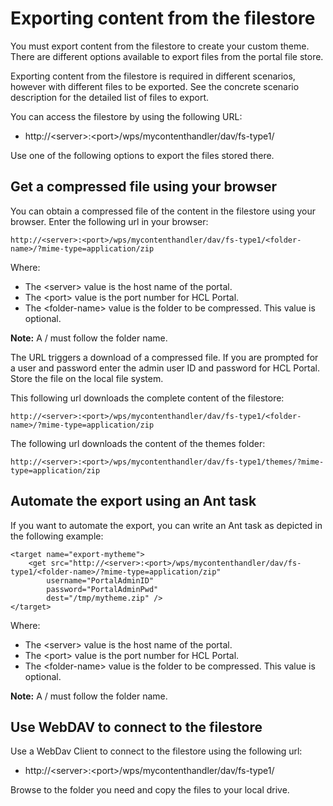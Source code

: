 # Exporting content from the filestore

You must export content from the filestore to create your custom theme. There are different options available to export files from the portal file store.

Exporting content from the filestore is required in different scenarios, however with different files to be exported. See the concrete scenario description for the detailed list of files to export.

You can access the filestore by using the following URL:

-   http://<server\>:<port\>/wps/mycontenthandler/dav/fs-type1/

Use one of the following options to export the files stored there.

## Get a compressed file using your browser

You can obtain a compressed file of the content in the filestore using your browser. Enter the following url in your browser:

```
http://<server>:<port>/wps/mycontenthandler/dav/fs-type1/<folder-name>/?mime-type=application/zip
```

Where:

-   The <server\> value is the host name of the portal.
-   The <port\> value is the port number for HCL Portal.
-   The <folder-name\> value is the folder to be compressed. This value is optional.

**Note:** A / must follow the folder name.

The URL triggers a download of a compressed file. If you are prompted for a user and password enter the admin user ID and password for HCL Portal. Store the file on the local file system.

This following url downloads the complete content of the filestore:

```
http://<server>:<port>/wps/mycontenthandler/dav/fs-type1/<folder-name>/?mime-type=application/zip 
```

The following url downloads the content of the themes folder:

```
http://<server>:<port>/wps/mycontenthandler/dav/fs-type1/themes/?mime-type=application/zip
```

## Automate the export using an Ant task

If you want to automate the export, you can write an Ant task as depicted in the following example:

```
<target name="export-mytheme">
    <get src="http://<server>:<port>/wps/mycontenthandler/dav/fs-type1/<folder-name>/?mime-type=application/zip"
        username="PortalAdminID"
        password="PortalAdminPwd"
        dest="/tmp/mytheme.zip" />
</target>
```

Where:

-   The <server\> value is the host name of the portal.
-   The <port\> value is the port number for HCL Portal.
-   The <folder-name\> value is the folder to be compressed. This value is optional.

**Note:** A / must follow the folder name.

## Use WebDAV to connect to the filestore

Use a WebDav Client to connect to the filestore using the following url:

-   http://<server\>:<port\>/wps/mycontenthandler/dav/fs-type1/

Browse to the folder you need and copy the files to your local drive.

